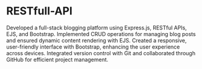 # RESTfull-API
Developed a full-stack blogging platform using Express.js, RESTful APIs, EJS, and Bootstrap. Implemented CRUD operations for managing blog posts and ensured dynamic content rendering with EJS. Created a responsive, user-friendly interface with Bootstrap, enhancing the user experience across devices. Integrated version control with Git and collaborated through GitHub for efficient project management.
